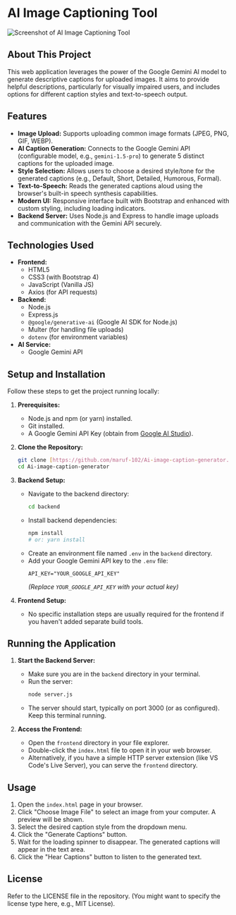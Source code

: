 # AI Image Captioning Tool
![Screenshot of AI Image Captioning Tool](https://github.com/user-attachments/assets/1f71b5b2-2543-446e-89f2-bce76cd1f28e)

## About This Project

This web application leverages the power of the Google Gemini AI model to generate descriptive captions for uploaded images. It aims to provide helpful descriptions, particularly for visually impaired users, and includes options for different caption styles and text-to-speech output.

## Features

* **Image Upload:** Supports uploading common image formats (JPEG, PNG, GIF, WEBP).
* **AI Caption Generation:** Connects to the Google Gemini API (configurable model, e.g., `gemini-1.5-pro`) to generate 5 distinct captions for the uploaded image.
* **Style Selection:** Allows users to choose a desired style/tone for the generated captions (e.g., Default, Short, Detailed, Humorous, Formal).
* **Text-to-Speech:** Reads the generated captions aloud using the browser's built-in speech synthesis capabilities.
* **Modern UI:** Responsive interface built with Bootstrap and enhanced with custom styling, including loading indicators.
* **Backend Server:** Uses Node.js and Express to handle image uploads and communication with the Gemini API securely.

## Technologies Used

* **Frontend:**
    * HTML5
    * CSS3 (with Bootstrap 4)
    * JavaScript (Vanilla JS)
    * Axios (for API requests)
* **Backend:**
    * Node.js
    * Express.js
    * `@google/generative-ai` (Google AI SDK for Node.js)
    * Multer (for handling file uploads)
    * `dotenv` (for environment variables)
* **AI Service:**
    * Google Gemini API

## Setup and Installation

Follow these steps to get the project running locally:

1.  **Prerequisites:**
    * Node.js and npm (or yarn) installed.
    * Git installed.
    * A Google Gemini API Key (obtain from [Google AI Studio](https://aistudio.google.com/app/apikey)).

2.  **Clone the Repository:**
    ```bash
    git clone [https://github.com/maruf-102/Ai-image-caption-generator.git](https://github.com/maruf-102/Ai-image-caption-generator.git) # Replace with your actual repo URL if different
    cd Ai-image-caption-generator
    ```

3.  **Backend Setup:**
    * Navigate to the backend directory:
        ```bash
        cd backend
        ```
    * Install backend dependencies:
        ```bash
        npm install
        # or: yarn install
        ```
    * Create an environment file named `.env` in the `backend` directory.
    * Add your Google Gemini API key to the `.env` file:
        ```dotenv
        API_KEY="YOUR_GOOGLE_API_KEY"
        ```
        *(Replace `YOUR_GOOGLE_API_KEY` with your actual key)*

4.  **Frontend Setup:**
    * No specific installation steps are usually required for the frontend if you haven't added separate build tools.

## Running the Application

1.  **Start the Backend Server:**
    * Make sure you are in the `backend` directory in your terminal.
    * Run the server:
        ```bash
        node server.js
        ```
    * The server should start, typically on port 3000 (or as configured). Keep this terminal running.

2.  **Access the Frontend:**
    * Open the `frontend` directory in your file explorer.
    * Double-click the `index.html` file to open it in your web browser.
    * Alternatively, if you have a simple HTTP server extension (like VS Code's Live Server), you can serve the `frontend` directory.

## Usage

1.  Open the `index.html` page in your browser.
2.  Click "Choose Image File" to select an image from your computer. A preview will be shown.
3.  Select the desired caption style from the dropdown menu.
4.  Click the "Generate Captions" button.
5.  Wait for the loading spinner to disappear. The generated captions will appear in the text area.
6.  Click the "Hear Captions" button to listen to the generated text.

## License

Refer to the LICENSE file in the repository. (You might want to specify the license type here, e.g., MIT License).
